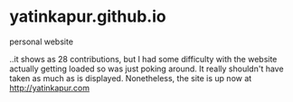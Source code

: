 # yatinkapur.github.io
personal website

..it shows as 28 contributions, but I had some difficulty with the website actually getting loaded so was just poking around. It really shouldn't have taken as much as is displayed. Nonetheless, the site is up now at http://yatinkapur.com
